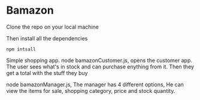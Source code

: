 # Bamazon

Clone the repo on your local machine

Then install all the dependencies

```npm intsall```

Simple shopping app.
node bamazonCustomer.js, opens the customer app. The user sees what's in stock and can purchase enything from it. Then they get a total with the stuff they buy

node bamazonManager.js, The manager has 4 different options, He can view the items for sale, shopping category, price and stock quantity.
